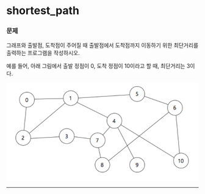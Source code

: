 <h1>shortest_path</h1>

<h3>문제</h3>
<p> 그래프와 출발점, 도착점이 주어질 때 출발점에서 도착점까지 이동하기 위한 최단거리를 출력하는 프로그램을 작성하시오. 
  
  예를 들어, 아래 그림에서 출발 정점이 0, 도착 정점이 10이라고 할 때, 최단거리는 3이다.</p>

![1.png](./img/1.png)

<hr>
